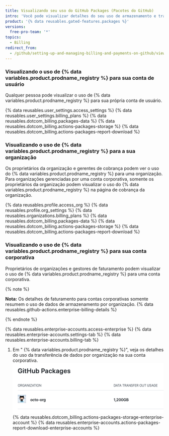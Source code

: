 ```yaml
---
title: Visualizando seu uso do GitHub Packages (Pacotes do GitHub)
intro: 'Você pode visualizar detalhes do seu uso de armazenamento e transferência de dados para {% data variables.product.prodname_registry %}.'
product: '{% data reusables.gated-features.packages %}'
versions:
  free-pro-team: '*'
topics:
  - Billing
redirect_from:
  - /github/setting-up-and-managing-billing-and-payments-on-github/viewing-your-github-packages-usage
---
```

### Visualizando o uso de {% data variables.product.prodname_registry %} para sua conta de usuário

Qualquer pessoa pode visualizar o uso de {% data variables.product.prodname_registry %} para sua própria conta de usuário.

{% data reusables.user_settings.access_settings %}
{% data reusables.user_settings.billing_plans %}
{% data reusables.dotcom_billing.packages-data %}
{% data reusables.dotcom_billing.actions-packages-storage %}
{% data reusables.dotcom_billing.actions-packages-report-download %}

### Visualizando o uso de {% data variables.product.prodname_registry %} para a sua organização

Os proprietários da organização e gerentes de cobrança podem ver o uso do {% data variables.product.prodname_registry %} para uma organização. Para organizações gerenciadas por uma conta corporativa, somente os proprietários da organização podem visualizar o uso do {% data variables.product.prodname_registry %} na página de cobrança da organização.

{% data reusables.profile.access_org %}
{% data reusables.profile.org_settings %}
{% data reusables.organizations.billing_plans %}
{% data reusables.dotcom_billing.packages-data %}
{% data reusables.dotcom_billing.actions-packages-storage %}
{% data reusables.dotcom_billing.actions-packages-report-download %}

### Visualizando o uso de {% data variables.product.prodname_registry %} para sua conta corporativa

Proprietários de organizações e gestores de faturamento podem visualizar o uso de {% data variables.product.prodname_registry %} para uma conta corporativa.

{% note %}

**Nota:** Os detalhes de faturamento para contas corporativas somente resumem o uso de dados de armazenamento por organização. {% data reusables.github-actions.enterprise-billing-details %}

{% endnote %}

{% data reusables.enterprise-accounts.access-enterprise %}
{% data reusables.enterprise-accounts.settings-tab %}
{% data reusables.enterprise-accounts.billing-tab %}
1. Em "
{% data variables.product.prodname_registry %}", veja os detalhes do uso da transferência de dados por organização na sua conta corporativa.
  ![Detalhes do uso da transferência de dados](/assets/images/help/billing/packages-data-enterprise.png)
{% data reusables.dotcom_billing.actions-packages-storage-enterprise-account %}
{% data reusables.enterprise-accounts.actions-packages-report-download-enterprise-accounts %}
